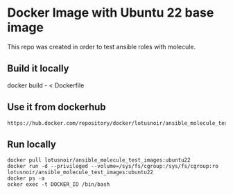 
# Docker Image with Ubuntu 22 base image 

This repo was created in order to test ansible roles with molecule.

## Build it locally

  docker build - < Dockerfile

## Use it from dockerhub

    https://hub.docker.com/repository/docker/lotusnoir/ansible_molecule_test_images:ubuntu22


## Run locally
    docker pull lotusnoir/ansible_molecule_test_images:ubuntu22
    docker run -d --privileged --volume=/sys/fs/cgroup:/sys/fs/cgroup:ro lotusnoir/ansible_molecule_test_images:ubuntu22
    docker ps -a
    ocker exec -t DOCKER_ID /bin/bash
